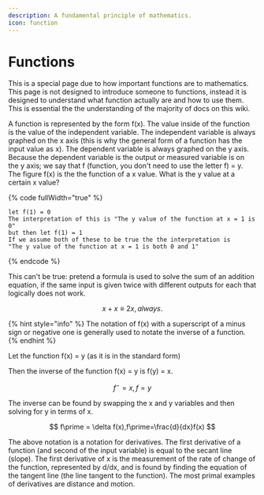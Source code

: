 ```yaml
---
description: A fundamental principle of mathematics.
icon: function
---
```


# Functions

This is a special page due to how important functions are to mathematics. This page is not designed to introduce someone to functions, instead it is designed to understand what function actually are and how to use them. This is essential the the understanding of the majority of docs on this wiki.&#x20;

A function is represented by the form f(x). The value inside of the function is the value of the independent variable. The independent variable is always graphed on the x axis (this is why the general form of a function has the input value as x). The dependent variable is always graphed on the y axis. Because the dependent variable is the output or measured variable is on the y axis; we say that f (function, you don't need to use the letter f) = y. The figure f(x) is the the function of a x value. What is the y value at a certain x value?&#x20;

{% code fullWidth="true" %}
```mathml
let f(1) = 0
The interpretation of this is "The y value of the function at x = 1 is 0"
but then let f(1) = 1
If we assume both of these to be true the the interpretation is 
"The y value of the function at x = 1 is both 0 and 1"
```
{% endcode %}

This can't be true: pretend a formula is used to solve the sum of an addition equation, if the same input is given twice with different outputs for each that logically does not work. &#x20;

$$
x+x \equiv 2x, always.
$$

{% hint style="info" %}
The notation of f(x) with a superscript of a minus sign or negative one is generally used to notate the inverse of a function.
{% endhint %}

Let the function f(x) = y (as it is in the standard form)

Then the inverse of the function f(x) = y is f(y) = x.

$$
f^- = x, f=y
$$

The inverse can be found by swapping the x and y variables and then solving for y in terms of x.



$$
f\prime = \delta f(x),f\prime=\frac{d}{dx}f(x)
$$

The above notation is a notation for derivatives. The first derivative of a function (and second of the input variable) is equal to the secant line (slope). The first derivative of x is the measurement of the rate of change of the function, represented by d/dx, and is found by finding the equation of the tangent line (the line tangent to the function). The most primal examples of derivatives are distance and motion.
